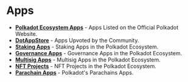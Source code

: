 # Apps

<div class="grid cards" markdown>

- **[Polkadot Ecosystem Apps](https://polkadot.com/get-started/dapps)** - Apps Listed on the Official Polkadot Website.
- **[DotAppStore](https://dotappstore.com/)** - Apps Upvoted by the Community.
- **[Staking Apps](./staking-apps.md)** - Staking Apps in the Polkadot Ecosystem.
- **[Governance Apps](./governance-apps.md)** - Governance Apps in the Polkadot Ecosystem.
- **[Multisig Apps](./multisig-apps.md)** - Multisig Apps in the Polkadot Ecosystem.
- **[NFT Projects](./nft-projects.md)** - NFT Projects in the Polkadot Ecosystem.
- **[Parachain Apps](./parachains-apps.md)** - Polkadot's Parachains Apps.

</div>